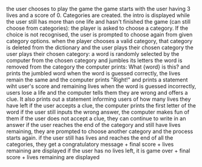 the user chooses to play the game
the game starts with the user having 3 lives and a score of 0. Categories are created.
the intro is displayed
while the user still has more than one life and hasn't finished the game (can still choose from categories):
the player is asked to choose a category. If the choice is not recognised, the user is prompted to choose again from given category options.
when the player chooses a valid category, that category is deleted from the dictionary and the user plays their chosen category
the user plays their chosen category:
a word is randomly selected by the computer from the chosen category and jumbles its letters
the word is removed from the category
the computer prints: What {word} is this? and prints the jumbled word
when the word is guessed correctly, the lives remain the same and the computer prints "Right!" and prints a statement wiht user's score and remaining lives
when the word is guessed incorrectly, users lose a life and the computer tells them they are wrong and offers a clue. It also prints out a statement informing users of how many lives they have left
if the user accepts a clue, the computer prints the first letter of the word
if the user still inputs the wrong answer, the computer makes fun of them
if the user does not accept a clue, they can continue to write in an answer
if the user reaches the end of the category and still have lives remaining, they are prompted to choose another category and the process starts again.
if the user still has lives and reaches the end of all the categories, they get a congratulatory message + final score + lives remaining are displayed
if the user has no lives left, it is game over + final score + lives remaining are displayed
